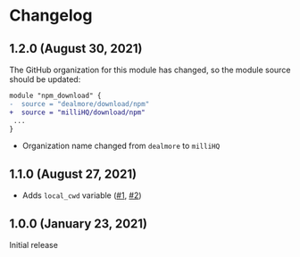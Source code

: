 # Changelog

## 1.2.0 (August 30, 2021)

The GitHub organization for this module has changed, so the module source should be updated:

```diff
module "npm_download" {
-  source = "dealmore/download/npm"
+  source = "milliHQ/download/npm"
 ...
}
```

- Organization name changed from `dealmore` to `milliHQ`

## 1.1.0 (August 27, 2021)

- Adds `local_cwd` variable ([#1](https://github.com/milliHQ/terraform-npm-download/pull/1), [#2](https://github.com/milliHQ/terraform-npm-download/pull/2))

## 1.0.0 (January 23, 2021)

Initial release
